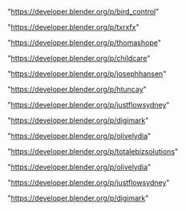 "https://developer.blender.org/p/bird_control"

"https://developer.blender.org/p/txrxfx"

"https://developer.blender.org/p/thomashope"

"https://developer.blender.org/p/childcare"

"https://developer.blender.org/p/josephhansen"

"https://developer.blender.org/p/htuncay"

"https://developer.blender.org/p/justflowsydney"

"https://developer.blender.org/p/digimark"

"https://developer.blender.org/p/olivelydia"

 
"https://developer.blender.org/p/totalebizsolutions"


"https://developer.blender.org/p/olivelydia"


"https://developer.blender.org/p/justflowsydney"


"https://developer.blender.org/p/digimark"


 
